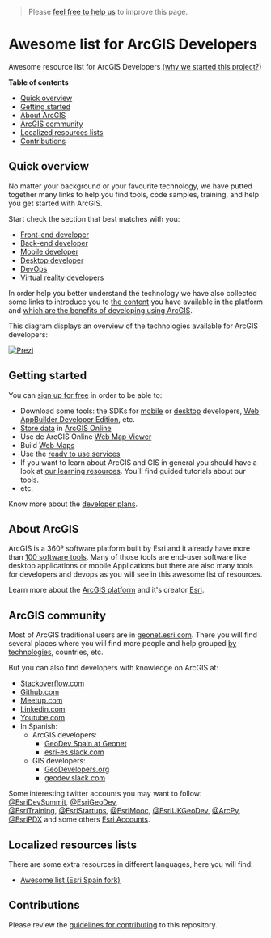 > Please [feel free to help us](#contributions) to improve this page.

# Awesome list for ArcGIS Developers

Awesome resource list for ArcGIS Developers ([why we started this project?](./about/README.md))

<!-- START doctoc generated TOC please keep comment here to allow auto update -->
<!-- DON'T EDIT THIS SECTION, INSTEAD RE-RUN doctoc TO UPDATE -->
**Table of contents**

- [Quick overview](#quick-overview)
- [Getting started](#getting-started)
- [About ArcGIS](#about-arcgis)
- [ArcGIS community](#arcgis-community)
- [Localized resources lists](#localized-resources-lists)
- [Contributions](#contributions)

<!-- END doctoc generated TOC please keep comment here to allow auto update -->

## Quick overview

No matter your background or your favourite technology, we have putted together many links to help you find tools, code samples, training, and help you get started with ArcGIS.

Start check the section that best matches with you:
* [Front-end developer](front-end/README.md)
* [Back-end developer](back-end/README.md)
* [Mobile developer](mobile/README.md)
* [Desktop developer](desktop/README.md)
* [DevOps](devops/README.md)
* [Virtual reality developers](vr/README.md)

In order help you better understand the technology we have also collected some links to introduce you to [the content](arcgis/content/README.md) you have available in the platform and [which are the benefits of developing using ArcGIS](arcgis/README.md).

This diagram displays an overview of the technologies available for ArcGIS developers:

[![Prezi](https://0701.static.prezi.com/preview/v2/5zt6hpkimmdhkmg4p6yk5cpeuh6jc3sachvcdoaizecfr3dnitcq_3_0.png?fallback_with_redirect=false)](https://prezi.com/plj9jjmhl4bv/arcgis-developers-tecnologies-resources/)

## Getting started

You can [sign up for free](https://developers.arcgis.com/sign-up/) in order to be able to:
* Download some tools: the SDKs for [mobile](mobile/README.md) or [desktop](desktop/README.md) developers, [Web AppBuilder Developer Edition](arcgis/products/web-appbuilder/README.md), etc.
* [Store data](arcgis/content/README.md) in [ArcGIS Online](arcgis/products/arcgis-online/README.md)
* Use de ArcGIS Online [Web Map Viewer](arcgis/products/web-map-viewer/README.md)
* Build [Web Maps](esri/open-vision/open-specifications/web-map/README.md)
* Use the [ready to use services](arcgis/products/arcgis-online/rest-apis/ready-to-use-services/README.md)
* If you want to learn about ArcGIS and GIS in general you should have a look at [our learning resources](http://learn.arcgis.com/). You´ll find guided tutorials about our tools.
* etc.

Know more about the [developer plans](arcgis/developer-plan/README.md).

## About ArcGIS

ArcGIS is a 360º software platform built by Esri and it already have more than
[100 software tools](https://www.esri.com/en-us/arcgis/products). Many of those tools are end-user software like desktop
applications or mobile Applications but there are also many tools for developers
and devops as you will see in this awesome list of resources.

Learn more about the [ArcGIS platform](./arcgis/README.md) and it's creator [Esri](./esri/README.md).

## ArcGIS community

Most of ArcGIS traditional users are in [geonet.esri.com](https://community.esri.com/people). There you will find several places where you will find more
people and help grouped [by technologies](https://community.esri.com/community/developers), countries, etc.

But you can also find developers with knowledge on ArcGIS at:
* [Stackoverflow.com](https://stackoverflow.com/tags/arcgis/topusers)
* [Github.com](https://github.com/orgs/Esri/people)
* [Meetup.com](https://www.meetup.com/topics/arcgis/global/)
* [Linkedin.com](https://www.linkedin.com/topic/arcgis)
* [Youtube.com](https://www.youtube.com/results?search_query=arcgis)
* In Spanish:
  * ArcGIS developers:
    * [GeoDev Spain at Geonet](https://community.esri.com/groups/geodev-spain)
    * [esri-es.slack.com](esri-es.slack.com)
  * GIS developers:
    * [GeoDevelopers.org](http://geodevelopers.org/community/)
    * [geodev.slack.com](http://geodev.slack.com)

Some interesting twitter accounts you may want to follow:
[@EsriDevSummit](https://twitter.com/EsriDevSummit),
[@EsriGeoDev](https://twitter.com/EsriGeoDev),  
[@EsriTraining](https://twitter.com/EsriTraining),
[@EsriStartups](https://twitter.com/EsriStartups),
[@EsriMooc](https://twitter.com/esrimooc),
[@EsriUKGeoDev](https://twitter.com/EsriUKGeoDev),
[@ArcPy](https://twitter.com/arcpy), [@EsriPDX](https://twitter.com/esripdx)
and some others [Esri Accounts](https://twitter.com/EsriGeoDev/lists/esri-accounts/members).

## Localized resources lists

There are some extra resources in different languages, here you will find:
* [Awesome list (Esri Spain fork)](https://github.com/esri-es/awesome-arcgis)

## Contributions

Please review the [guidelines for contributing](https://github.com/hhkaos/awesome-arcgis/blob/master/CONTRIBUTING.md) to this repository.
